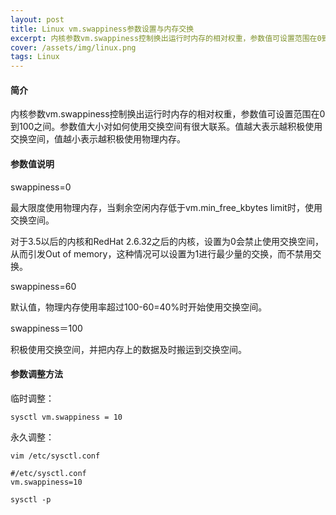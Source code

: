 ```yaml
---
layout: post
title: Linux vm.swappiness参数设置与内存交换
excerpt: 内核参数vm.swappiness控制换出运行时内存的相对权重，参数值可设置范围在0到100之间。参数值大小对如何使用交换空间有很大联系。值越大表示越积极使用交换空间，值越小表示越积极使用物理内存。
cover: /assets/img/linux.png
tags: Linux
---
```


#### 简介

内核参数vm.swappiness控制换出运行时内存的相对权重，参数值可设置范围在0到100之间。参数值大小对如何使用交换空间有很大联系。值越大表示越积极使用交换空间，值越小表示越积极使用物理内存。

#### 参数值说明

swappiness=0 

最大限度使用物理内存，当剩余空闲内存低于vm.min_free_kbytes limit时，使用交换空间。

对于3.5以后的内核和RedHat 2.6.32之后的内核，设置为0会禁止使用交换空间，从而引发Out of memory，这种情况可以设置为1进行最少量的交换，而不禁用交换。

swappiness=60

默认值，物理内存使用率超过100-60=40%时开始使用交换空间。

swappiness＝100

积极使用交换空间，并把内存上的数据及时搬运到交换空间。

#### 参数调整方法

临时调整：

```shell
sysctl vm.swappiness = 10 
```

永久调整：

```shell
vim /etc/sysctl.conf 

#/etc/sysctl.conf 
vm.swappiness=10

sysctl -p
```





